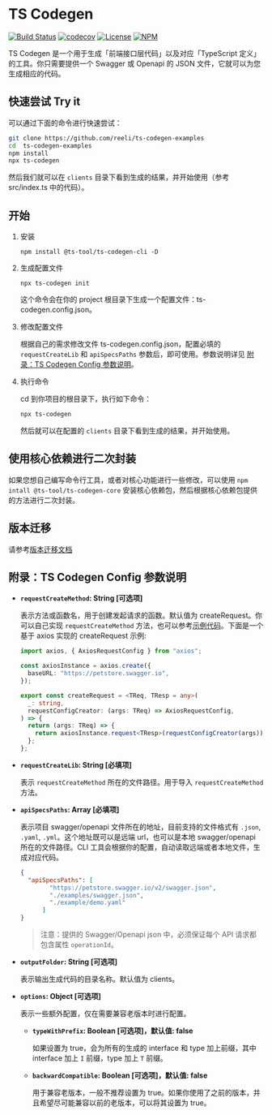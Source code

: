 # TS Codegen

[![Build Status](https://travis-ci.com/reeli/ts-codegen.svg?branch=master&status=created)](https://travis-ci.com/github/reeli/ts-codegen)
[![codecov](https://codecov.io/gh/reeli/ts-codegen/branch/master/graph/badge.svg?style=flat-square)](https://codecov.io/gh/reeli/ts-codegen)
[![License](https://img.shields.io/npm/l/@ts-tool/ts-codegen.svg?style=flat-square)](https://npmjs.org/package/@ts-tool/ts-codegen)
[![NPM](https://img.shields.io/npm/v/@ts-tool/ts-codegen-cli.svg?style=flat-square)](https://npmjs.org/package/@ts-tool/ts-codegen-cli)


TS Codegen 是一个用于生成「前端接口层代码」以及对应「TypeScript 定义」的工具。你只需要提供一个 Swagger 或 Openapi 的 JSON 文件，它就可以为您生成相应的代码。

## 快速尝试 Try it

可以通过下面的命令进行快速尝试：

```bash
git clone https://github.com/reeli/ts-codegen-examples
cd  ts-codegen-examples
npm install
npx ts-codegen
```
然后我们就可以在 `clients` 目录下看到生成的结果，并开始使用（参考 src/index.ts 中的代码）。

## 开始

1. 安装

    `npm install @ts-tool/ts-codegen-cli -D`

2. 生成配置文件

    `npx ts-codegen init`

    这个命令会在你的 project 根目录下生成一个配置文件：ts-codegen.config.json。

3. 修改配置文件

    根据自己的需求修改文件 ts-codegen.config.json，配置必填的 `requestCreateLib` 和 `apiSpecsPaths` 参数后，即可使用。参数说明详见 [附录：TS Codegen Config 参数说明](https://github.com/reeli/ts-codegen#%E9%99%84%E5%BD%95ts-codegen-config-%E5%8F%82%E6%95%B0%E8%AF%B4%E6%98%8E)。

4. 执行命令

    cd 到你项目的根目录下，执行如下命令：

    ```bash
    npx ts-codegen
    ```

    然后就可以在配置的 `clients` 目录下看到生成的结果，并开始使用。

## 使用核心依赖进行二次封装
   
如果您想自己编写命令行工具，或者对核心功能进行一些修改，可以使用 `npm intall @ts-tool/ts-codegen-core` 安装核心依赖包，然后根据核心依赖包提供的方法进行二次封装。

## 版本迁移

请参考[版本迁移文档](https://github.com/reeli/ts-codegen/blob/master/docs/migration.md)

## 附录：TS Codegen Config 参数说明

- **`requestCreateMethod`: String [可选项]**

    表示方法或函数名，用于创建发起请求的函数。默认值为 createRequest。你可以自己实现 `requestCreateMethod` 方法，也可以参考[示例代码](https://github.com/reeli/ts-codegen/tree/master/packages/ts-codegen-core/examples/utils)。下面是一个基于 axios 实现的 createRequest 示例:
    
    ```typescript
    import axios, { AxiosRequestConfig } from "axios";
    
    const axiosInstance = axios.create({
      baseURL: "https://petstore.swagger.io",
    });
    
    export const createRequest = <TReq, TResp = any>(
      _: string,
      requestConfigCreator: (args: TReq) => AxiosRequestConfig,
    ) => {
      return (args: TReq) => {
        return axiosInstance.request<TResp>(requestConfigCreator(args));
      };
    };
    ```
    
- **`requestCreateLib`: String [必填项]**

    表示 `requestCreateMethod` 所在的文件路径。用于导入 `requestCreateMethod` 方法。   

- **`apiSpecsPaths`: Array [必填项]**

    表示项目 swagger/openapi 文件所在的地址，目前支持的文件格式有 `.json`, `.yaml`, `.yml`。这个地址既可以是远端 url，也可以是本地 swagger/openapi 所在的文件路径。CLI 工具会根据你的配置，自动读取远端或者本地文件，生成对应代码。
    
    ```json
    {
      "apiSpecsPaths": [
            "https://petstore.swagger.io/v2/swagger.json",
            "./examples/swagger.json",
            "./example/demo.yaml"
          ]
    }
    ```
    > 注意：提供的 Swagger/Openapi json 中，必须保证每个 API 请求都包含属性 `operationId`。

- **`outputFolder`: String [可选项]**

    表示输出生成代码的目录名称。默认值为 clients。

- **`options`: Object [可选项]**

    表示一些额外配置，仅在需要兼容老版本时进行配置。

    - **`typeWithPrefix`: Boolean [可选项]，默认值: false**
    
        如果设置为 true，会为所有的生成的 interface 和 type 加上前缀，其中 interface 加上 `I` 前缀，type 加上 `T` 前缀。
    
    - **`backwardCompatible`: Boolean [可选项]，默认值: false**
    
        用于兼容老版本，一般不推荐设置为 true。如果你使用了之前的版本，并且希望尽可能兼容以前的老版本，可以将其设置为 true。


